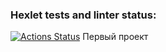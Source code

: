 ### Hexlet tests and linter status:
[![Actions Status](https://github.com/Decameron87/qa-engineer-project-84/workflows/hexlet-check/badge.svg)](https://github.com/Decameron87/qa-engineer-project-84/actions)
Первый проект